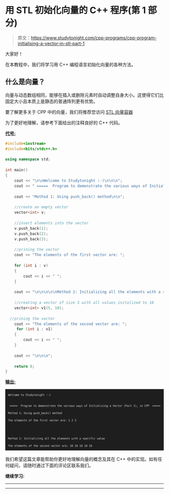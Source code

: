 # 用 STL 初始化向量的 C++ 程序(第 1 部分)

> 原文：<https://www.studytonight.com/cpp-programs/cpp-program-initialising-a-vector-in-stl-part-1>

大家好！

在本教程中，我们将学习用 C++ 编程语言初始化向量的各种方法。

## 什么是向量？

向量与动态数组相同，能够在插入或删除元素时自动调整自身大小。这使得它们比固定大小且本质上是静态的普通阵列更有优势。

要了解更多关于 CPP 中的向量，我们将推荐您访问 [STL 向量容器](https://www.studytonight.com/cpp/stl/stl-container-vector)

为了更好地理解，请参考下面给出的注释良好的 C++ 代码。

<u>**代号:**</u>

```cpp
#include<iostream>
#include<bits/stdc++.h>

using namespace std;

int main()
{
    cout << "\n\nWelcome to Studytonight :-)\n\n\n";
    cout << " =====  Program to demonstrate the various ways of Initializing a Vector (Part 1), in CPP  ===== \n\n";

    cout << "Method 1: Using push_back() method\n\n";

    //create an empty vector
    vector<int> v;

    //insert elements into the vector
    v.push_back(1);
    v.push_back(2);
    v.push_back(3);

    //prining the vector
    cout << "The elements of the first vector are: ";

    for (int i : v)
    {
        cout << i << " ";
    }

    cout << "\n\n\n\n\nMethod 2: Initializing all the elements with a specific value\n\n";

    //creating a vector of size 5 with all values initalized to 10
    vector<int> v1(5, 10);

  //prining the vector
    cout << "The elements of the second vector are: ";
     for (int i : v1)
    {
        cout << i << " ";
    }

    cout << "\n\n\n";

    return 0;
} 
```

<u>**输出:**</u>

![C++ Vector Initialization ](img/ea1f16bea18a7035b440b01f527f461b.png)

我们希望这篇文章能帮助你更好地理解向量的概念及其在 C++ 中的实现。如有任何疑问，请随时通过下面的评论区联系我们。

**继续学习:**

* * *

* * *